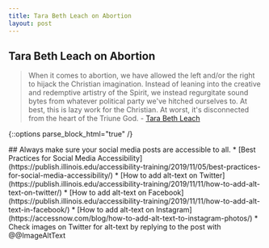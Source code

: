 ```yaml
---
title: Tara Beth Leach on Abortion
layout: post
---
```


## Tara Beth Leach on Abortion

> When it comes to abortion, we have allowed the left and/or the right to hijack the Christian imagination. Instead of leaning into the creative and redemptive artistry of the Spirit, we instead regurgitate sound bytes from whatever political party we've hitched ourselves to. At best, this is lazy work for the Christian. At worst, it's disconnected from the heart of the Triune God. - [Tara Beth Leach](https://twitter.com/TaraBeth82/status/1434244283171844099)



{::options parse_block_html="true" /}
<div class="footer">
  ## <span class="fab fa-universal-access" aria-hidden="true"></span> Always make sure your social media posts are accessible to all.
* [Best Practices for Social Media Accessibility](https://publish.illinois.edu/accessibility-training/2019/11/05/best-practices-for-social-media-accessibility/)
* [How to add alt-text on Twitter](https://publish.illinois.edu/accessibility-training/2019/11/11/how-to-add-alt-text-on-twitter/)
* [How to add alt-text on Facebook](https://publish.illinois.edu/accessibility-training/2019/11/11/how-to-add-alt-text-in-facebook/)
* [How to add alt-text on Instagram](https://accessnow.com/blog/how-to-add-alt-text-to-instagram-photos/)
* Check images on Twitter for alt-text by replying to the post with @@ImageAltText 
</div>
